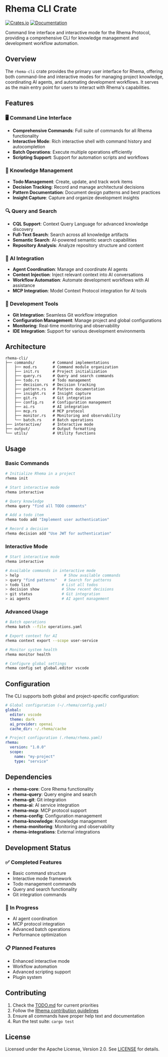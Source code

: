 # Rhema CLI Crate

[![Crates.io](https://img.shields.io/crates/v/rhema-cli)](https://crates.io/crates/rhema-cli)
[![Documentation](https://docs.rs/rhema-cli/badge.svg)](https://docs.rs/rhema-cli)

Command line interface and interactive mode for the Rhema Protocol, providing a comprehensive CLI for knowledge management and development workflow automation.

## Overview

The `rhema-cli` crate provides the primary user interface for Rhema, offering both command-line and interactive modes for managing project knowledge, coordinating AI agents, and automating development workflows. It serves as the main entry point for users to interact with Rhema's capabilities.

## Features

### 🖥️ Command Line Interface
- **Comprehensive Commands**: Full suite of commands for all Rhema functionality
- **Interactive Mode**: Rich interactive shell with command history and autocompletion
- **Batch Operations**: Execute multiple operations efficiently
- **Scripting Support**: Support for automation scripts and workflows

### 🧠 Knowledge Management
- **Todo Management**: Create, update, and track work items
- **Decision Tracking**: Record and manage architectural decisions
- **Pattern Documentation**: Document design patterns and best practices
- **Insight Capture**: Capture and organize development insights

### 🔍 Query and Search
- **CQL Support**: Context Query Language for advanced knowledge discovery
- **Full-Text Search**: Search across all knowledge artifacts
- **Semantic Search**: AI-powered semantic search capabilities
- **Repository Analysis**: Analyze repository structure and content

### 🤖 AI Integration
- **Agent Coordination**: Manage and coordinate AI agents
- **Context Injection**: Inject relevant context into AI conversations
- **Workflow Automation**: Automate development workflows with AI assistance
- **MCP Integration**: Model Context Protocol integration for AI tools

### 🔧 Development Tools
- **Git Integration**: Seamless Git workflow integration
- **Configuration Management**: Manage project and global configurations
- **Monitoring**: Real-time monitoring and observability
- **IDE Integration**: Support for various development environments

## Architecture

```
rhema-cli/
├── commands/        # Command implementations
│   ├── mod.rs       # Command module organization
│   ├── init.rs      # Project initialization
│   ├── query.rs     # Query and search commands
│   ├── todo.rs      # Todo management
│   ├── decision.rs  # Decision tracking
│   ├── pattern.rs   # Pattern documentation
│   ├── insight.rs   # Insight capture
│   ├── git.rs       # Git integration
│   ├── config.rs    # Configuration management
│   ├── ai.rs        # AI integration
│   ├── mcp.rs       # MCP protocol
│   ├── monitor.rs   # Monitoring and observability
│   └── batch.rs     # Batch operations
├── interactive/     # Interactive mode
├── output/          # Output formatting
└── utils/           # Utility functions
```

## Usage

### Basic Commands

```bash
# Initialize Rhema in a project
rhema init

# Start interactive mode
rhema interactive

# Query knowledge
rhema query "find all TODO comments"

# Add a todo item
rhema todo add "Implement user authentication"

# Record a decision
rhema decision add "Use JWT for authentication"
```

### Interactive Mode

```bash
# Start interactive mode
rhema interactive

# Available commands in interactive mode
> help                    # Show available commands
> query "find patterns"   # Search for patterns
> todo list              # List all todos
> decision show          # Show recent decisions
> git status             # Git integration
> ai agents              # AI agent management
```

### Advanced Usage

```bash
# Batch operations
rhema batch --file operations.yaml

# Export context for AI
rhema context export --scope user-service

# Monitor system health
rhema monitor health

# Configure global settings
rhema config set global.editor vscode
```

## Configuration

The CLI supports both global and project-specific configuration:

```yaml
# Global configuration (~/.rhema/config.yaml)
global:
  editor: vscode
  theme: dark
  ai_provider: openai
  cache_dir: ~/.rhema/cache

# Project configuration (.rhema/rhema.yaml)
rhema:
  version: "1.0.0"
  scope:
    name: "my-project"
    type: "service"
```

## Dependencies

- **rhema-core**: Core Rhema functionality
- **rhema-query**: Query engine and search
- **rhema-git**: Git integration
- **rhema-ai**: AI service integration
- **rhema-mcp**: MCP protocol support
- **rhema-config**: Configuration management
- **rhema-knowledge**: Knowledge management
- **rhema-monitoring**: Monitoring and observability
- **rhema-integrations**: External integrations

## Development Status

### ✅ Completed Features
- Basic command structure
- Interactive mode framework
- Todo management commands
- Query and search functionality
- Git integration commands

### 🔄 In Progress
- AI agent coordination
- MCP protocol integration
- Advanced batch operations
- Performance optimization

### 📋 Planned Features
- Enhanced interactive mode
- Workflow automation
- Advanced scripting support
- Plugin system

## Contributing

1. Check the [TODO.md](./TODO.md) for current priorities
2. Follow the [Rhema contribution guidelines](../../CONTRIBUTING.md)
3. Ensure all commands have proper help text and documentation
4. Run the test suite: `cargo test`

## License

Licensed under the Apache License, Version 2.0. See [LICENSE](../../LICENSE) for details. 